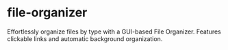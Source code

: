 # file-organizer
Effortlessly organize files by type with a GUI-based File Organizer. Features clickable links and automatic background organization.

